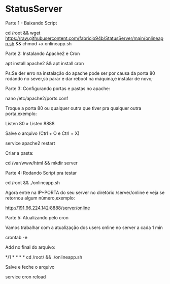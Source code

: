 # StatusServer
Parte 1 - Baixando Script 

cd /root && wget https://raw.githubusercontent.com/fabricio94b/StatusServer/main/onlineapp.sh && chmod +x onlineapp.sh


Parte 2: Instalando Apache2 e Cron

apt install apache2 && apt install cron

Ps:Se der erro na instalação do apache pode ser por causa da porta 80 rodando no sever,só parar e dar reboot na máquina,e instalar de novo;

Parte 3: Configurando portas e pastas no apache:

nano /etc/apache2/ports.conf

Troque a porta 80 ou qualquer outra que tiver pra qualquer outra porta,exemplo:

Listen 80 » Listen 8888

Salve o arquivo (Ctrl + O e Ctrl + X)

service apache2 restart

Criar a pasta:

cd /var/www/html && mkdir server

Parte 4: Rodando Script pra testar

cd /root && ./onlineapp.sh

Agora entre na IP+PORTA do seu server no diretório /server/online e veja se retornou algum número,exemplo:

http://191.96.224.142:8888/server/online

Parte 5: Atualizando pelo cron

Vamos trabalhar com a atualização dos users online no server a cada 1 min

crontab -e

Add no final do arquivo:

*/1 * * * * cd  /root/ && ./onlineapp.sh

Salve e feche o arquivo

service cron reload
